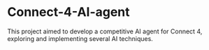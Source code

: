 # Connect-4-AI-agent
This project aimed to develop a competitive AI agent for Connect 4, exploring and implementing several AI techniques. 
